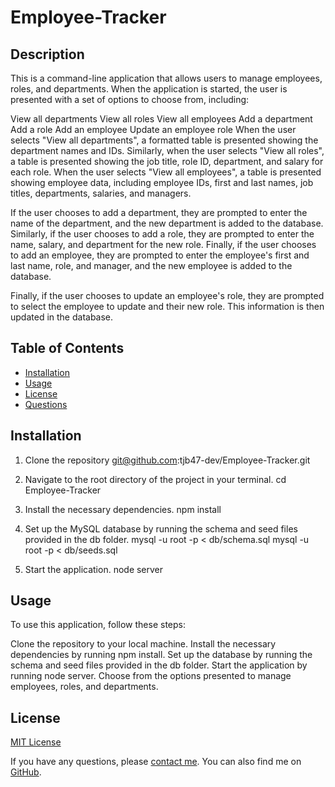 # Employee-Tracker

## Description
This is a command-line application that allows users to manage employees, roles, and departments. When the application is started, the user is presented with a set of options to choose from, including:

View all departments
View all roles
View all employees
Add a department
Add a role
Add an employee
Update an employee role
When the user selects "View all departments", a formatted table is presented showing the department names and IDs. Similarly, when the user selects "View all roles", a table is presented showing the job title, role ID, department, and salary for each role. When the user selects "View all employees", a table is presented showing employee data, including employee IDs, first and last names, job titles, departments, salaries, and managers.

If the user chooses to add a department, they are prompted to enter the name of the department, and the new department is added to the database. Similarly, if the user chooses to add a role, they are prompted to enter the name, salary, and department for the new role. Finally, if the user chooses to add an employee, they are prompted to enter the employee's first and last name, role, and manager, and the new employee is added to the database.

Finally, if the user chooses to update an employee's role, they are prompted to select the employee to update and their new role. This information is then updated in the database.

## Table of Contents

- [Installation](#installation)
- [Usage](#usage)
- [License](#license)
- [Questions](#questions)

## Installation

1. Clone the repository
    git@github.com:tjb47-dev/Employee-Tracker.git

2. Navigate to the root directory of the project in your terminal.
    cd Employee-Tracker

3. Install the necessary dependencies.
    npm install

4. Set up the MySQL database by running the schema and seed files provided in the db folder.
    mysql -u root -p < db/schema.sql
    mysql -u root -p < db/seeds.sql

5. Start the application.
    node server


## Usage
To use this application, follow these steps:

Clone the repository to your local machine.
Install the necessary dependencies by running npm install.
Set up the database by running the schema and seed files provided in the db folder.
Start the application by running node server.
Choose from the options presented to manage employees, roles, and departments.


## License

[MIT License]()

If you have any questions, please [contact me](mailto:tjb47.dev@gmail.com). You can also find me on [GitHub](https://github.com/tjb47-dev).